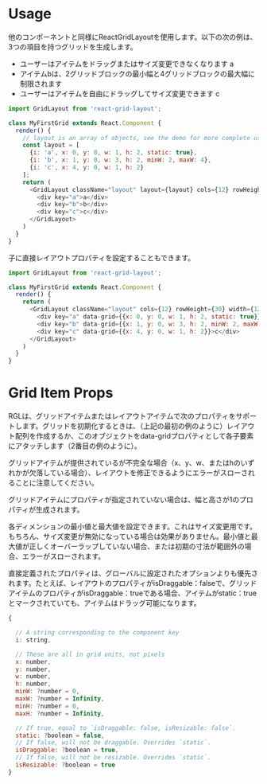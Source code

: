 # Usage

他のコンポーネントと同様にReactGridLayoutを使用します。以下の次の例は、3つの項目を持つグリッドを生成します。

- ユーザーはアイテムをドラッグまたはサイズ変更できなくなります a
- アイテムbは、2グリッドブロックの最小幅と4グリッドブロックの最大幅に制限されます
- ユーザーはアイテムを自由にドラッグしてサイズ変更できます c

```js
import GridLayout from 'react-grid-layout';

class MyFirstGrid extends React.Component {
  render() {
    // layout is an array of objects, see the demo for more complete usage
    const layout = [
      {i: 'a', x: 0, y: 0, w: 1, h: 2, static: true},
      {i: 'b', x: 1, y: 0, w: 3, h: 2, minW: 2, maxW: 4},
      {i: 'c', x: 4, y: 0, w: 1, h: 2}
    ];
    return (
      <GridLayout className="layout" layout={layout} cols={12} rowHeight={30} width={1200}>
        <div key="a">a</div>
        <div key="b">b</div>
        <div key="c">c</div>
      </GridLayout>
    )
  }
}
```

子に直接レイアウトプロパティを設定することもできます。

```js
import GridLayout from 'react-grid-layout';

class MyFirstGrid extends React.Component {
  render() {
    return (
      <GridLayout className="layout" cols={12} rowHeight={30} width={1200}>
        <div key="a" data-grid={{x: 0, y: 0, w: 1, h: 2, static: true}}>a</div>
        <div key="b" data-grid={{x: 1, y: 0, w: 3, h: 2, minW: 2, maxW: 4}}>b</div>
        <div key="c" data-grid={{x: 4, y: 0, w: 1, h: 2}}>c</div>
      </GridLayout>
    )
  }
}
```

# Grid Item Props

RGLは、グリッドアイテムまたはレイアウトアイテムで次のプロパティをサポートします。グリッドを初期化するときは、（上記の最初の例のように）レイアウト配列を作成するか、このオブジェクトをdata-gridプロパティとして各子要素にアタッチします（2番目の例のように）。

グリッドアイテムが提供されているが不完全な場合（x、y、w、またはhのいずれかが欠落している場合）、レイアウトを修正できるようにエラーがスローされることに注意してください。

グリッドアイテムにプロパティが指定されていない場合は、幅と高さが1のプロパティが生成されます。

各ディメンションの最小値と最大値を設定できます。これはサイズ変更用です。もちろん、サイズ変更が無効になっている場合は効果がありません。最小値と最大値が正しくオーバーラップしていない場合、または初期の寸法が範囲外の場合、エラーがスローされます。

直接定義された<GridItem>プロパティは、グローバルに設定されたオプションよりも優先されます。たとえば、レイアウトのプロパティがisDraggable：falseで、グリッドアイテムのプロパティがisDraggable：trueである場合、アイテムがstatic：trueとマークされていても、アイテムはドラッグ可能になります。
  
```js
{

  // A string corresponding to the component key
  i: string,

  // These are all in grid units, not pixels
  x: number,
  y: number,
  w: number,
  h: number,
  minW: ?number = 0,
  maxW: ?number = Infinity,
  minH: ?number = 0,
  maxH: ?number = Infinity,

  // If true, equal to `isDraggable: false, isResizable: false`.
  static: ?boolean = false,
  // If false, will not be draggable. Overrides `static`.
  isDraggable: ?boolean = true,
  // If false, will not be resizable. Overrides `static`.
  isResizable: ?boolean = true
}
```
